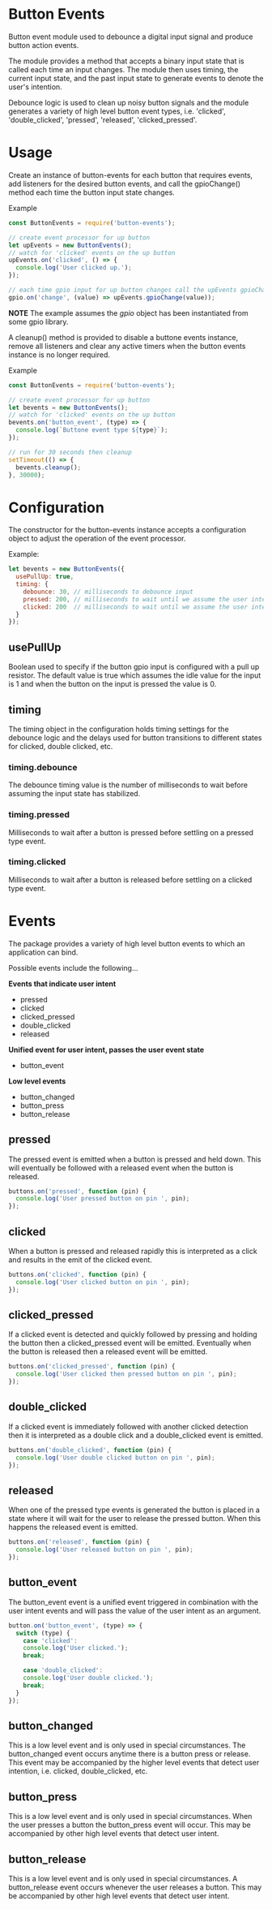 # Button Events

Button event module used to debounce a digital input signal and produce button action events.

The module provides a method that accepts a binary input state that is called each time
an input changes. The module then uses timing, the current input state, and the past
input state to generate events to denote the user's intention.

Debounce logic is used to clean up noisy button signals and the module generates a variety of
high level button event types, i.e. 'clicked', 'double_clicked', 'pressed', 'released',
'clicked_pressed'.


# Usage

Create an instance of button-events for each button that requires events, add listeners
for the desired button events, and call the gpioChange() method each time the button
input state changes.

Example
```javascript
const ButtonEvents = require('button-events');

// create event processor for up button
let upEvents = new ButtonEvents();
// watch for 'clicked' events on the up button
upEvents.on('clicked', () => {
  console.log('User clicked up.');
});

// each time gpio input for up button changes call the upEvents gpioChange() method
gpio.on('change', (value) => upEvents.gpioChange(value));
```
**NOTE** The example assumes the *gpio* object has been instantiated from some gpio library.

A cleanup() method is provided to disable a buttone events instance, remove all listeners
and clear any active timers when the button events instance is no longer required.

Example
```javascript
const ButtonEvents = require('button-events');

// create event processor for up button
let bevents = new ButtonEvents();
// watch for 'clicked' events on the up button
bevents.on('button_event', (type) => {
  console.log(`Buttone event type ${type}`);
});

// run for 30 seconds then cleanup
setTimeout(() => {
  bevents.cleanup();
}, 30000);
```


# Configuration

The constructor for the button-events instance accepts a configuration object to adjust
the operation of the event processor.

Example:
```javascript
let bevents = new ButtonEvents({
  usePullUp: true,
  timing: {
    debounce: 30, // milliseconds to debounce input
    pressed: 200, // milliseconds to wait until we assume the user intended a button press event
    clicked: 200  // milliseconds to wait until we assume the user intended a button clicked event
  }
});
```


## usePullUp

Boolean used to specify if the button gpio input is configured with a pull up resistor.
The default value is true which assumes the idle value for the input is 1 and when the
button on the input is pressed the value is 0.


## timing

The timing object in the configuration holds timing settings for the debounce logic
and the delays used for button transitions to different states for clicked, double clicked, etc.


### timing.debounce

The debounce timing value is the number of milliseconds to wait before assuming the
input state has stabilized.


### timing.pressed

Milliseconds to wait after a button is pressed before settling on a pressed type event.


### timing.clicked

Milliseconds to wait after a button is released before settling on a clicked type event.


# Events

The package provides a variety of high level button events to which an application can bind.

Possible events include the following...

**Events that indicate user intent**
- pressed
- clicked
- clicked_pressed
- double_clicked
- released

**Unified event for user intent, passes the user event state**
- button_event

**Low level events**
- button_changed
- button_press
- button_release


## pressed

The pressed event is emitted when a button is pressed and held down. This will eventually
be followed with a released event when the button is released.

```javascript
buttons.on('pressed', function (pin) {
  console.log('User pressed button on pin ', pin);
});
```


## clicked
When a button is pressed and released rapidly this is interpreted as a click and results
in the emit of the clicked event.

```javascript
buttons.on('clicked', function (pin) {
  console.log('User clicked button on pin ', pin);
});
```


## clicked_pressed
If a clicked event is detected and quickly followed by pressing and holding the button
then a clicked_pressed event will be emitted. Eventually when the button is released
then a released event will be emitted.

```javascript
buttons.on('clicked_pressed', function (pin) {
  console.log('User clicked then pressed button on pin ', pin);
});
```


## double_clicked
If a clicked event is immediately followed with another clicked detection then it is
interpreted as a double click and a double_clicked event is emitted.

```javascript
buttons.on('double_clicked', function (pin) {
  console.log('User double clicked button on pin ', pin);
});
```


## released
When one of the pressed type events is generated the button is placed in a state where
it will wait for the user to release the pressed button. When this happens the released
event is emitted.

```javascript
buttons.on('released', function (pin) {
  console.log('User released button on pin ', pin);
});
```


## button_event
The button_event event is a unified event triggered in combination with the user intent
events and will pass the value of the user intent as an argument.

```javascript
button.on('button_event', (type) => {
  switch (type) {
    case 'clicked':
    console.log('User clicked.');
    break;

    case 'double_clicked':
    console.log('User double clicked.');
    break;
  }
});
```


## button_changed
This is a low level event and is only used in special circumstances. The button_changed
event occurs anytime there is a button press or release. This event may be accompanied
by the higher level events that detect user intention, i.e. clicked, double_clicked, etc.


## button_press
This is a low level event and is only used in special circumstances. When the user presses
a button the button_press event will occur. This may be accompanied by other high level
events that detect user intent.


## button_release
This is a low level event and is only used in special circumstances. A button_release
event occurs whenever the user releases a button. This may be accompanied by other high
level events that detect user intent.
